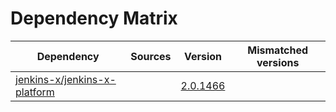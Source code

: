 # Dependency Matrix

Dependency | Sources | Version | Mismatched versions
---------- | ------- | ------- | -------------------
[jenkins-x/jenkins-x-platform](https://github.com/jenkins-x/jenkins-x-platform) |  | [2.0.1466](https://github.com/jenkins-x/jenkins-x-platform/releases/tag/v2.0.1466) | 
